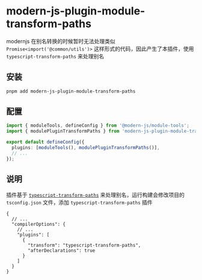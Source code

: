 # modern-js-plugin-module-transform-paths

modernjs 在别名转换的时候暂时无法处理类似 `Promise<import('@common/utils')>` 这样形式的代码，因此产生了本插件，使用 `typescript-transform-paths` 来处理别名

## 安装

```bash
pnpm add modern-js-plugin-module-transform-paths
```

## 配置

```ts
import { moduleTools, defineConfig } from '@modern-js/module-tools';
import { modulePluginTransformPaths } from 'modern-js-plugin-module-transform-paths';

export default defineConfig({
  plugins: [moduleTools(), modulePluginTransformPaths()],
  // ...
});
```

## 说明

插件基于 [`typescript-transform-paths`](https://www.npmjs.com/package/typescript-transform-paths) 来处理别名，运行构建会修改项目的 `tsconfig.json` 文件，添加 `typescript-transform-paths` 插件

```jsonc
{
  // ...
  "compilerOptions": {
    // ...
    "plugins": [
      {
        "transform": "typescript-transform-paths",
        "afterDeclarations": true
      }
    ]
  }
}
```
